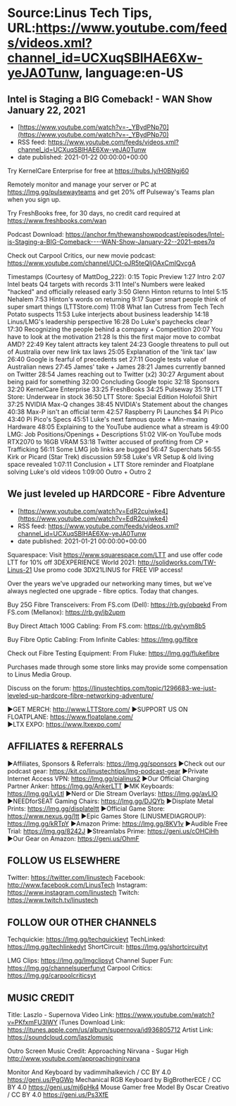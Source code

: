 # Source:Linus Tech Tips, URL:https://www.youtube.com/feeds/videos.xml?channel_id=UCXuqSBlHAE6Xw-yeJA0Tunw, language:en-US

## Intel is Staging a BIG Comeback! - WAN Show January 22, 2021
 - [https://www.youtube.com/watch?v=-_YBydPNp70](https://www.youtube.com/watch?v=-_YBydPNp70)
 - RSS feed: https://www.youtube.com/feeds/videos.xml?channel_id=UCXuqSBlHAE6Xw-yeJA0Tunw
 - date published: 2021-01-22 00:00:00+00:00

Try KernelCare Enterprise for free at https://hubs.ly/H0BNgj60

Remotely monitor and manage your server or PC at https://lmg.gg/pulsewayteams and get 20% off Pulseway's Teams plan when you sign up.

Try FreshBooks free, for 30 days, no credit card required at https://www.freshbooks.com/wan

Podcast Download: https://anchor.fm/thewanshowpodcast/episodes/Intel-is-Staging-a-BIG-Comeback----WAN-Show-January-22--2021-epes7q

Check out Carpool Critics, our new movie podcast: https://www.youtube.com/channel/UCt-oJR5teQIjOAxCmIQvcgA

Timestamps (Courtesy of MattDog_222):
0:15 Topic Preview
1:27 Intro
2:07 Intel beats Q4 targets with records
 3:11 Intel's Numbers were leaked "hacked" and officially released early
 3:50 Glenn Hinton returns to Intel
 5:15 Nehalem
 7:53 Hinton's words on returning
 9:17 Super smart people think of super smart things (LTTStore.com)
 11:08 What Ian Cutress from Tech Tech Potato suspects
 11:53 Luke interjects about business leadership
 14:18 Linus/LMG's leadership perspective
 16:28 Do Luke's paychecks clear?
 17:30 Recognizing the people behind a company + Competition
 20:07 You have to look at the motivation
 21:28 Is this the first major move to combat AMD?
 22:49 Key talent attracts key talent
24:23 Google threatens to pull out of Australia over new link tax laws
 25:05 Explanation of the 'link tax' law
 26:40 Google is fearful of precedents set
 27:11 Google tests value of Australian news
 27:45 James' take + James 
 28:21 James currently banned on Twitter
 28:54 James reaching out to Twitter (x2)
 30:27 Argument about being paid for something
 32:00 Concluding Google topic
32:18 Sponsors
 32:20 KernelCare Enterprise
 33:25 FreshBooks
 34:25 Pulseway
35:19 LTT Store: Underwear in stock
36:50 LTT Store: Special Edition Holofoil Shirt
37:25 NVIDIA Max-Q changes 
 38:45 NVIDIA's Statement about the changes
 40:38 Max-P isn't an official term
42:57 Raspberry Pi Launches $4 Pi Pico
 43:40 Pi Pico's Specs
 45:51 Luke's next famous quote + Min-maxing Hardware
 48:05 Explaining to the YouTube audience what a stream is
49:00 LMG: Job Positions/Openings + Descriptions
51:02 VIK-on YouTube mods RTX2070 to 16GB VRAM
53:18 Twitter accused of profiting from CP + Trafficking 
56:11 Some LMG job links are bugged
56:47 Superchats
 56:55 Kirk or Picard (Star Trek) discussion
 59:58 Luke's VR Setup & old living space revealed
1:07:11 Conclusion + LTT Store reminder and Floatplane solving Luke's old videos
1:09:00 Outro + Outro 2

## We just leveled up HARDCORE - Fibre Adventure
 - [https://www.youtube.com/watch?v=EdR2cujwke4](https://www.youtube.com/watch?v=EdR2cujwke4)
 - RSS feed: https://www.youtube.com/feeds/videos.xml?channel_id=UCXuqSBlHAE6Xw-yeJA0Tunw
 - date published: 2021-01-21 00:00:00+00:00

Squarespace: Visit https://www.squarespace.com/LTT and use offer code LTT for 10% off
3DEXPERIENCE World 2021: http://solidworks.com/TW-Linus-21 
Use promo code 3DX21LINUS for FREE VIP access!

Over the years we've upgraded our networking many times, but we've always neglected one upgrade - fibre optics. Today that changes.

Buy 25G Fibre Transceivers:
From FS.com (Dell): https://rb.gy/obqekd
From FS.com (Mellanox): https://rb.gy/jb2upm

Buy Direct Attach 100G Cabling:
From FS.com: https://rb.gy/vym8b5

Buy Fibre Optic Cabling:
From Infinite Cables: https://lmg.gg/fibre

Check out Fibre Testing Equipment:
From Fluke: https://lmg.gg/flukefibre

Purchases made through some store links may provide some compensation to Linus Media Group.

Discuss on the forum: https://linustechtips.com/topic/1296683-we-just-leveled-up-hardcore-fibre-networking-adventure/

►GET MERCH: http://www.LTTStore.com/
►SUPPORT US ON FLOATPLANE: https://www.floatplane.com/  
►LTX EXPO: https://www.ltxexpo.com/   

AFFILIATES & REFERRALS
---------------------------------------------------
►Affiliates, Sponsors & Referrals: https://lmg.gg/sponsors
►Check out our podcast gear: https://kit.co/linustechtips/lmg-podcast-gear
►Private Internet Access VPN: https://lmg.gg/pialinus2
►Our Official Charging Partner Anker: https://lmg.gg/AnkerLTT
►MK Keyboards: https://lmg.gg/LyLtl
►Nerd or Die Stream Overlays: https://lmg.gg/avLlO
►NEEDforSEAT Gaming Chairs: https://lmg.gg/DJQYb
►Displate Metal Prints: https://lmg.gg/displateltt
►Official Game Store: https://www.nexus.gg/ltt
►Epic Games Store (LINUSMEDIAGROUP): https://lmg.gg/kRTpY
►Amazon Prime: https://lmg.gg/8KV1v
►Audible Free Trial: https://lmg.gg/8242J
►Streamlabs Prime: https://geni.us/cOHCiHh
►Our Gear on Amazon: https://geni.us/OhmF

FOLLOW US ELSEWHERE
---------------------------------------------------  
Twitter: https://twitter.com/linustech
Facebook: http://www.facebook.com/LinusTech
Instagram: https://www.instagram.com/linustech
Twitch: https://www.twitch.tv/linustech

FOLLOW OUR OTHER CHANNELS
---------------------------------------------------  
Techquickie: https://lmg.gg/techquickieyt
TechLinked: https://lmg.gg/techlinkedyt
ShortCircuit: https://lmg.gg/shortcircuityt

LMG Clips: https://lmg.gg/lmgclipsyt
Channel Super Fun: https://lmg.gg/channelsuperfunyt
Carpool Critics: https://lmg.gg/carpoolcriticsyt

MUSIC CREDIT
---------------------------------------------------  
Title: Laszlo - Supernova
Video Link: https://www.youtube.com/watch?v=PKfxmFU3lWY
iTunes Download Link: https://itunes.apple.com/us/album/supernova/id936805712
Artist Link: https://soundcloud.com/laszlomusic

Outro Screen Music Credit: Approaching Nirvana - Sugar High http://www.youtube.com/approachingnirvana

Monitor And Keyboard by vadimmihalkevich / CC BY 4.0  https://geni.us/PgGWp
Mechanical RGB Keyboard by BigBrotherECE / CC BY 4.0 https://geni.us/mj6pHk4
Mouse Gamer free Model By Oscar Creativo / CC BY 4.0 https://geni.us/Ps3XfE

